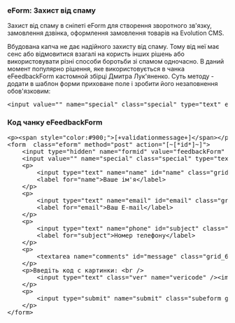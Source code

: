 
<meta http-equiv="Content-Type" content="text/html; charset=utf-8">
<h3>eForm: Захист від спаму </h3> 
Захист від спаму в сніпеті eForm для створення зворотного зв'язку, замовлення дзвінка, оформлення замовлення товарів на Evolution CMS.	
<br>
<p>Вбудована капча не дає надійного захисту від спаму. Тому від неї має сенс або відмовитися взагалі на користь інших рішень або використовувати різні способи боротьби зі спамом одночасно. В даний момент популярно рішення, яке використовується в чанка <span class = "text-bold"> eFeedbackForm </ span> кастомной збірці Дмитра Лук'яненко. Суть методу - додати в шаблон форми приховане поле і зробити його незаповнення обов'язковим:</p>
<pre class="brush: html;">&lt;input value="" name="special" class="special" type="text" eform="Спец:date:0" style="display:none;"&gt;</pre>
<h3>Код чанку eFeedbackForm</h3>
<pre class="brush: html;">
&lt;p>&lt;span style="color:#900;">[+validationmessage+]&lt;/span>&lt;/p>
&lt;form  class="eform" method="post" action="[~[*id*]~]">
	&lt;input type="hidden" name="formid" value="feedbackForm" />
	&lt;input value="" name="special" class="special" type="text" eform="Спец:date:0"  style="display:none;" />
	&lt;p>
		&lt;input type="text" name="name" id="name" class="grid_3" value=""  eform="Ім'я:string:1"/>
		&lt;label for="name">Ваше ім'я&lt;/label>
	&lt;/p>
	&lt;p>
		&lt;input type="text" name="email" id="email" class="grid_3" value="" eform="E-mail:email:1" />
		&lt;label for="email">Ваш E-mail&lt;/label>
	&lt;/p>
	&lt;p>
		&lt;input type="text" name="phone" id="subject" class="grid_3" value="" eform="Номер телефону:string:1"/>
		&lt;label for="subject">Номер телефону&lt;/label>
	&lt;/p>
	&lt;p>
		&lt;textarea name="comments" id="message" class="grid_6" cols="50" rows="10" eform="Текст повідомлення:string:1">&lt;/textarea>
	&lt;/p>
	&lt;p>Введіть код с картинки: &lt;br />
		&lt;input type="text" class="ver" name="vericode" />&lt;img class="feed" src="[+verimageurl+]" alt="Введіть код" />
	&lt;/p>            
	&lt;p>
		&lt;input type="submit" name="submit" class="subeform grid_2" value="Надіслати повідомлення"/>
	&lt;/p>
&lt;/form>
</pre>
